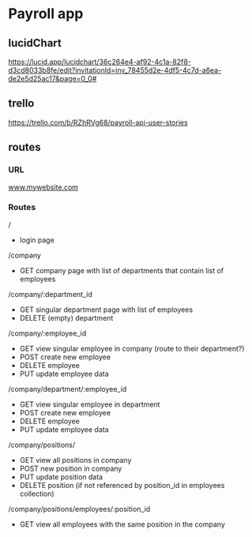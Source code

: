 # Payroll app
## lucidChart
https://lucid.app/lucidchart/36c264e4-af92-4c1a-82f8-d3cd8033b8fe/edit?invitationId=inv_78455d2e-4df5-4c7d-a6ea-de2e5d25ac17&page=0_0#
## trello
https://trello.com/b/RZhRVg68/payroll-api-user-stories

## routes
### URL
www.mywebsite.com
### Routes

/
- login page

/company
- GET company page with list of departments that contain list of employees

/company/:department_id
- GET singular department page with list of employees
- DELETE (empty) department

/company/:employee_id
- GET view singular employee in company (route to their department?)
- POST create new employee
- DELETE employee
- PUT update employee data

/company/department/:employee_id
- GET view singular employee in department
- POST create new employee
- DELETE employee
- PUT update employee data

/company/positions/
- GET view all positions in company
- POST new position in company
- PUT update position data
- DELETE position (if not referenced by position_id in employees collection)

/company/positions/employees/:position_id
- GET view all employees with the same position in the company
